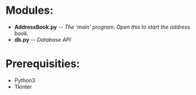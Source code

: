 


# Modules:
- **AddressBook.py** -- _The 'main' program. Open this to start the address book._
- **db.py**     -- _Database API_

# Prerequisities:
- Python3
- Tkinter



